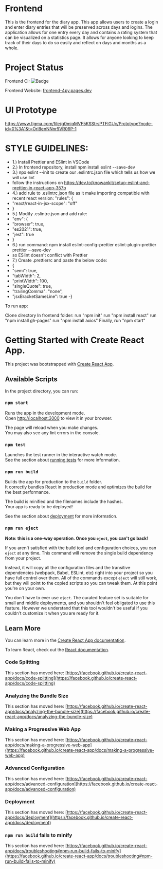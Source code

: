 # Frontend

This is the frontend for the diary app. This app allows users to create a login and enter diary entries that will be preserved across days and logins. The application allows for one entry every day and contains a rating system that can be visualized on a statistics page. It allows for anyone looking to keep track of their days to do so easily and reflect on days and months as a whole.  


# Project Status

Frontend CI: ![Badge](https://github.com/myDiarycp/frontend/actions/workflows/ci.yml/badge.svg)

Frontend Website: [frontend-4py.pages.dev](https://frontend-4py.pages.dev)


# UI Prototype 
https://www.figma.com/file/g0mjqMVF5KSStrsPTFlGUc/Prototype?node-id=0%3A1&t=OrI8enNNnr5VR09P-1

# STYLE GUIDELINES:

- 1.) Install Prettier and ESlint in VSCode
- 2.) In frontend repository, install npm install eslint --save-dev
- 3.) npx eslint --init to create our .eslintrc.json file which tells us how we will use lint
- follow the instructions on https://dev.to/knowankit/setup-eslint-and-prettier-in-react-app-357b
- 4.) add rule to .eslintrc.json file as it make importing compatible with recent react version: "rules": {
- "react/react-in-jsx-scope": "off"
- }
- 5.) Modify .eslintrc.json and add rule:
- "env": {
- "browser": true,
- "es2021": true,
- "jest": true
- }
- 6.) run command: npm install eslint-config-prettier eslint-plugin-prettier prettier --save-dev
- so ESlint doesn't conflict with Prettier
- 7.) Create .prettierrc and paste the below code:
- {
- "semi": true,
- "tabWidth": 2,
- "printWidth": 100,
- "singleQuote": true,
- "trailingComma": "none",
- "jsxBracketSameLine": true
  -}

To run app:

Clone directory
In frontend folder:
run "npm init"
run "npm install react"
run "npm install gh-pages"
run "npm install axios"
Finally, run "npm start"

# Getting Started with Create React App.

This project was bootstrapped with [Create React App](https://github.com/facebook/create-react-app).

## Available Scripts

In the project directory, you can run:

### `npm start`

Runs the app in the development mode.\
Open [http://localhost:3000](http://localhost:3000) to view it in your browser.

The page will reload when you make changes.\
You may also see any lint errors in the console.

### `npm test`

Launches the test runner in the interactive watch mode.\
See the section about [running tests](https://facebook.github.io/create-react-app/docs/running-tests) for more information.

### `npm run build`

Builds the app for production to the `build` folder.\
It correctly bundles React in production mode and optimizes the build for the best performance.

The build is minified and the filenames include the hashes.\
Your app is ready to be deployed!

See the section about [deployment](https://facebook.github.io/create-react-app/docs/deployment) for more information.

### `npm run eject`

**Note: this is a one-way operation. Once you `eject`, you can't go back!**

If you aren't satisfied with the build tool and configuration choices, you can `eject` at any time. This command will remove the single build dependency from your project.

Instead, it will copy all the configuration files and the transitive dependencies (webpack, Babel, ESLint, etc) right into your project so you have full control over them. All of the commands except `eject` will still work, but they will point to the copied scripts so you can tweak them. At this point you're on your own.

You don't have to ever use `eject`. The curated feature set is suitable for small and middle deployments, and you shouldn't feel obligated to use this feature. However we understand that this tool wouldn't be useful if you couldn't customize it when you are ready for it.

## Learn More

You can learn more in the [Create React App documentation](https://facebook.github.io/create-react-app/docs/getting-started).

To learn React, check out the [React documentation](https://reactjs.org/).

### Code Splitting

This section has moved here: [https://facebook.github.io/create-react-app/docs/code-splitting](https://facebook.github.io/create-react-app/docs/code-splitting)

### Analyzing the Bundle Size

This section has moved here: [https://facebook.github.io/create-react-app/docs/analyzing-the-bundle-size](https://facebook.github.io/create-react-app/docs/analyzing-the-bundle-size)

### Making a Progressive Web App

This section has moved here: [https://facebook.github.io/create-react-app/docs/making-a-progressive-web-app](https://facebook.github.io/create-react-app/docs/making-a-progressive-web-app)

### Advanced Configuration

This section has moved here: [https://facebook.github.io/create-react-app/docs/advanced-configuration](https://facebook.github.io/create-react-app/docs/advanced-configuration)

### Deployment

This section has moved here: [https://facebook.github.io/create-react-app/docs/deployment](https://facebook.github.io/create-react-app/docs/deployment)

### `npm run build` fails to minify

This section has moved here: [https://facebook.github.io/create-react-app/docs/troubleshooting#npm-run-build-fails-to-minify](https://facebook.github.io/create-react-app/docs/troubleshooting#npm-run-build-fails-to-minify)
